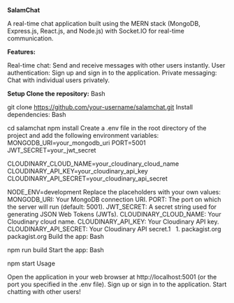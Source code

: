 **SalamChat**

A real-time chat application built using the MERN stack (MongoDB, Express.js, React.js, and Node.js) with Socket.IO for real-time communication.

**Features:**

Real-time chat: Send and receive messages with other users instantly.
User authentication: Sign up and sign in to the application.
Private messaging: Chat with individual users privately.

**Setup Clone the repository:**
Bash

git clone https://github.com/your-username/salamchat.git
Install dependencies:
Bash

cd salamchat
npm install
Create a .env file in the root directory of the project and add the following environment variables:
MONGODB_URI=your_mongodb_uri
PORT=5001
JWT_SECRET=your_jwt_secret

CLOUDINARY_CLOUD_NAME=your_cloudinary_cloud_name
CLOUDINARY_API_KEY=your_cloudinary_api_key
CLOUDINARY_API_SECRET=your_cloudinary_api_secret

NODE_ENV=development
Replace the placeholders with your own values:
MONGODB_URI: Your MongoDB connection URI.
PORT: The port on which the server will run (default: 5001).
JWT_SECRET: A secret string used for generating JSON Web Tokens (JWTs).
CLOUDINARY_CLOUD_NAME: Your Cloudinary cloud name.
CLOUDINARY_API_KEY: Your Cloudinary API key.
CLOUDINARY_API_SECRET: Your Cloudinary API secret.1   
1.
packagist.org
packagist.org
Build the app:
Bash

npm run build
Start the app:
Bash

npm start
Usage

Open the application in your web browser at http://localhost:5001 (or the port you specified in the .env file).
Sign up or sign in to the application.
Start chatting with other users!
